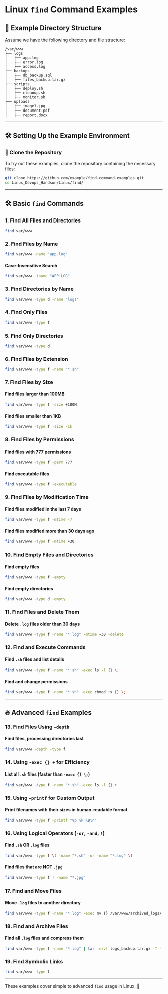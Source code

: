 # Linux `find` Command Examples

## 📂 Example Directory Structure
Assume we have the following directory and file structure:

```
/var/www
├── logs
│   ├── app.log
│   ├── error.log
│   ├── access.log
├── backups
│   ├── db_backup.sql
│   ├── files_backup.tar.gz
├── scripts
│   ├── deploy.sh
│   ├── cleanup.sh
│   ├── monitor.sh
├── uploads
│   ├── image1.jpg
│   ├── document.pdf
│   ├── report.docx
```

---

## 🛠 Setting Up the Example Environment

### 🔹 Clone the Repository
To try out these examples, clone the repository containing the necessary files:

```bash
git clone https://github.com/example/find-command-examples.git
cd Linux_Devops_Handson/Linux/find/
```


---

## 🛠 Basic `find` Commands

### 1. Find All Files and Directories
```bash
find var/www
```

### 2. Find Files by Name
```bash
find var/www -name "app.log"
```

#### Case-Insensitive Search
```bash
find var/www -iname "APP.LOG"
```

### 3. Find Directories by Name
```bash
find var/www -type d -name "logs"
```

### 4. Find Only Files
```bash
find var/www -type f
```

### 5. Find Only Directories
```bash
find var/www -type d
```

### 6. Find Files by Extension
```bash
find var/www -type f -name "*.sh"
```

### 7. Find Files by Size
#### Find files larger than 100MB
```bash
find var/www -type f -size +100M
```

#### Find files smaller than 1KB
```bash
find var/www -type f -size -1k
```

### 8. Find Files by Permissions
#### Find files with 777 permissions
```bash
find var/www -type f -perm 777
```

#### Find executable files
```bash
find var/www -type f -executable
```

### 9. Find Files by Modification Time
#### Find files modified in the last 7 days
```bash
find var/www -type f -mtime -7
```

#### Find files modified more than 30 days ago
```bash
find var/www -type f -mtime +30
```

### 10. Find Empty Files and Directories
#### Find empty files
```bash
find var/www -type f -empty
```

#### Find empty directories
```bash
find var/www -type d -empty
```

### 11. Find Files and Delete Them
#### Delete `.log` files older than 30 days
```bash
find var/www -type f -name "*.log" -mtime +30 -delete
```

### 12. Find and Execute Commands
#### Find `.sh` files and list details
```bash
find var/www -type f -name "*.sh" -exec ls -l {} \;
```

#### Find and change permissions
```bash
find var/www -type f -name "*.sh" -exec chmod +x {} \;
```

---

## 🔥 Advanced `find` Examples

### 13. Find Files Using `-depth`
#### Find files, processing directories last
```bash
find var/www -depth -type f
```

### 14. Using `-exec {} +` for Efficiency
#### List all `.sh` files (faster than `-exec {} \;`)
```bash
find var/www -type f -name "*.sh" -exec ls -l {} +
```

### 15. Using `-printf` for Custom Output
#### Print filenames with their sizes in human-readable format
```bash
find var/www -type f -printf "%p %k KB\n"
```

### 16. Using Logical Operators (`-or`, `-and`, `!`)
#### Find `.sh` OR `.log` files
```bash
find var/www -type f \( -name "*.sh" -or -name "*.log" \)
```

#### Find files that are NOT `.jpg`
```bash
find var/www -type f ! -name "*.jpg"
```

### 17. Find and Move Files
#### Move `.log` files to another directory
```bash
find var/www -type f -name "*.log" -exec mv {} /var/www/archived_logs/ \;
```

### 18. Find and Archive Files
#### Find all `.log` files and compress them
```bash
find var/www -type f -name "*.log" | tar -czvf logs_backup.tar.gz -T -
```

### 19. Find Symbolic Links
```bash
find var/www -type l
```

---

These examples cover simple to advanced `find` usage in Linux. 🚀


